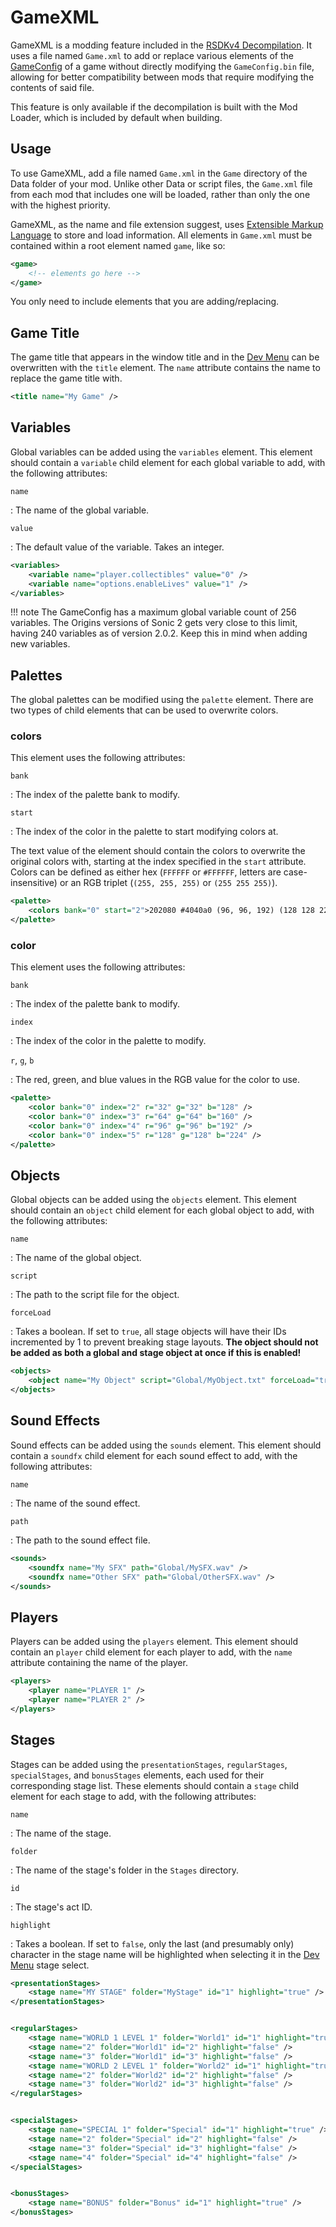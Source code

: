 # GameXML

GameXML is a modding feature included in the [RSDKv4 Decompilation](README.md). It uses a file named `Game.xml` to add or replace various elements of the [GameConfig](TODO) of a game without directly modifying the `GameConfig.bin` file, allowing for better compatibility between mods that require modifying the contents of said file.

This feature is only available if the decompilation is built with the Mod Loader, which is included by default when building.

## Usage

To use GameXML, add a file named `Game.xml` in the `Game` directory of the Data folder of your mod. Unlike other Data or script files, the `Game.xml` file from each mod that includes one will be loaded, rather than only the one with the highest priority.

GameXML, as the name and file extension suggest, uses [Extensible Markup Language](https://en.wikipedia.org/wiki/XML) to store and load information. All elements in `Game.xml` must be contained within a root element named `game`, like so:

```xml
<game>
	<!-- elements go here -->
</game>
```

You only need to include elements that you are adding/replacing.

## Game Title

The game title that appears in the window title and in the [Dev Menu](../Overview/DevMenu.md) can be overwritten with the `title` element. The `name` attribute contains the name to replace the game title with.

```xml
<title name="My Game" />
```

## Variables

Global variables can be added using the `variables` element. This element should contain a `variable` child element for each global variable to add, with the following attributes:

`name`

:   The name of the global variable.

`value`

:   The default value of the variable. Takes an integer.

```xml
<variables>
	<variable name="player.collectibles" value="0" />
	<variable name="options.enableLives" value="1" />
</variables>
```

!!! note
    The GameConfig has a maximum global variable count of 256 variables. The Origins versions of Sonic 2 gets very close to this limit, having 240 variables as of version 2.0.2. Keep this in mind when adding new variables.

## Palettes

The global palettes can be modified using the `palette` element. There are two types of child elements that can be used to overwrite colors.

### colors

This element uses the following attributes:

`bank`

:   The index of the palette bank to modify.

`start`

:   The index of the color in the palette to start modifying colors at.

The text value of the element should contain the colors to overwrite the original colors with, starting at the index specified in the `start` attribute. Colors can be defined as either hex (`FFFFFF` or `#FFFFFF`, letters are case-insensitive) or an RGB triplet (`(255, 255, 255)` or `(255 255 255)`).

```xml
<palette>
	<colors bank="0" start="2">202080 #4040a0 (96, 96, 192) (128 128 224)</colors>
</palette>
```

### color

This element uses the following attributes:

`bank`

:   The index of the palette bank to modify.

`index`

:   The index of the color in the palette to modify.

`r`, `g`, `b`

:   The red, green, and blue values in the RGB value for the color to use.

```xml
<palette>
	<color bank="0" index="2" r="32" g="32" b="128" />
	<color bank="0" index="3" r="64" g="64" b="160" />
	<color bank="0" index="4" r="96" g="96" b="192" />
	<color bank="0" index="5" r="128" g="128" b="224" />
</palette>
```

## Objects

Global objects can be added using the `objects` element. This element should contain an `object` child element for each global object to add, with the following attributes:

`name`

:   The name of the global object.

`script`

:   The path to the script file for the object.

`forceLoad`

:   Takes a boolean. If set to `true`, all stage objects will have their IDs incremented by 1 to prevent breaking stage layouts. **The object should not be added as both a global and stage object at once if this is enabled!**

```xml
<objects>
	<object name="My Object" script="Global/MyObject.txt" forceLoad="true" />
</objects>
```

## Sound Effects

Sound effects can be added using the `sounds` element. This element should contain a `soundfx` child element for each sound effect to add, with the following attributes:

`name`

:   The name of the sound effect.

`path`

:   The path to the sound effect file.

```xml
<sounds>
	<soundfx name="My SFX" path="Global/MySFX.wav" />
	<soundfx name="Other SFX" path="Global/OtherSFX.wav" />
</sounds>
```

## Players

Players can be added using the `players` element. This element should contain an `player` child element for each player to add, with the `name` attribute containing the name of the player.

```xml
<players>
	<player name="PLAYER 1" />
	<player name="PLAYER 2" />
</players>
```

## Stages

Stages can be added using the `presentationStages`, `regularStages`, `specialStages`, and `bonusStages` elements, each used for their corresponding stage list. These elements should contain a `stage` child element for each stage to add, with the following attributes:

`name`

:   The name of the stage.

`folder`

:   The name of the stage's folder in the `Stages` directory.

`id`

:   The stage's act ID.

`highlight`

:   Takes a boolean. If set to `false`, only the last (and presumably only) character in the stage name will be highlighted when selecting it in the [Dev Menu](../Overview/DevMenu.md) stage select.

```xml
<presentationStages>
	<stage name="MY STAGE" folder="MyStage" id="1" highlight="true" />
</presentationStages>


<regularStages>
	<stage name="WORLD 1 LEVEL 1" folder="World1" id="1" highlight="true" />
	<stage name="2" folder="World1" id="2" highlight="false" />
	<stage name="3" folder="World1" id="3" highlight="false" />
	<stage name="WORLD 2 LEVEL 1" folder="World2" id="1" highlight="true" />
	<stage name="2" folder="World2" id="2" highlight="false" />
	<stage name="3" folder="World2" id="3" highlight="false" />
</regularStages>


<specialStages>
	<stage name="SPECIAL 1" folder="Special" id="1" highlight="true" />
	<stage name="2" folder="Special" id="2" highlight="false" />
	<stage name="3" folder="Special" id="3" highlight="false" />
	<stage name="4" folder="Special" id="4" highlight="false" />
</specialStages>


<bonusStages>
	<stage name="BONUS" folder="Bonus" id="1" highlight="true" />
</bonusStages>
```